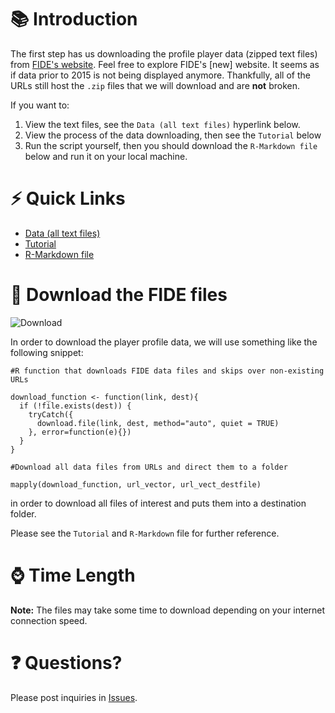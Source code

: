 # 📚 Introduction 

The first step has us downloading the profile player data (zipped text files) from [FIDE's website](http://ratings.fide.com/download_lists.phtml). Feel free to explore FIDE's [new] website. It seems as if data prior to 2015 is not being displayed anymore. Thankfully, all of the URLs still host the `.zip` files that we will download and are **not** broken.

If you want to: 

1. View the text files, see the `Data (all text files)` hyperlink below.
2. View the process of the data downloading, then see the `Tutorial` below
3. Run the script yourself, then you should download the `R-Markdown file` below and run it on your local machine.

# ⚡ Quick Links

- [Data (all text files)](https://github.com/AnujDahiya24/FIDE/tree/master/Chess%20Scripts/Step%201%20-%20Download/Downloaded%20files)
- [Tutorial](https://github.com/AnujDahiya24/FIDE/blob/master/Chess%20Scripts/Step%201%20-%20Download/Download%20Scripts/Download.pdf)
- [R-Markdown file](https://github.com/AnujDahiya24/FIDE/blob/master/Chess%20Scripts/Step%201%20-%20Download/Download%20Scripts/Download.Rmd)

# 🔄 Download the FIDE files

![Download](https://www.pngarts.com/files/2/Download-Button-Transparent-Background-PNG.png)

In order to download the player profile data, we will use something like the following snippet:

```
#R function that downloads FIDE data files and skips over non-existing URLs

download_function <- function(link, dest){
  if (!file.exists(dest)) {
    tryCatch({
      download.file(link, dest, method="auto", quiet = TRUE) 
    }, error=function(e){})
  }
} 

#Download all data files from URLs and direct them to a folder

mapply(download_function, url_vector, url_vect_destfile)
```

in order to download all files of interest and puts them into a destination folder. 

Please see the `Tutorial` and `R-Markdown` file for further reference.

# ⌚ Time Length

**Note:** The files may take some time to download depending on your internet connection speed.

# ❓ Questions?

Please post inquiries in [Issues](https://github.com/AnujDahiya24/FIDE/issues).
